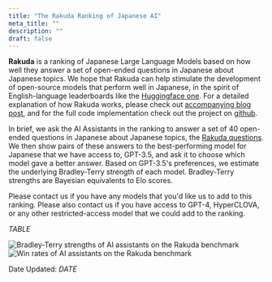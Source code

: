 ```yaml
---
title: "The Rakuda Ranking of Japanese AI"
meta_title: ""
description: ""
draft: false
---
```


**Rakuda** is a ranking of Japanese Large Language Models based on how well they answer a set of open-ended questions in Japanese about Japanese topics. We hope that Rakuda can help stimulate the development of open-source models that perform well in Japanese, in the spirit of English-language leaderboards like the [Huggingface one](https://huggingface.co/spaces/HuggingFaceH4/human_eval_llm_leaderboard). For a detailed explanation of how Rakuda works, please check out [accompanying blog post](/blog/rakuda), and for the full code implementation check out the project on [github](https://github.com/yuzu-ai/japanese-llm-ranking).

In brief, we ask the AI Assistants in the ranking to answer a set of 40 open-ended questions in Japanese about Japanese topics, the [Rakuda questions](https://huggingface.co/datasets/yuzuai/rakuda-questions). We then show pairs of these answers to the best-performing model for Japanese that we have access to, GPT-3.5, and ask it to choose which model gave a better answer. Based on GPT-3.5's preferences, we estimate the underlying Bradley-Terry strength of each model. Bradley-Terry strengths are Bayesian equivalents to Elo scores.

Please contact us if you have any models that you'd like us to add to this ranking. Please also contact us if you have access to GPT-4, HyperCLOVA, or any other restricted-access model that we could add to the ranking.

$TABLE$

![Bradley-Terry strengths of AI assistants on the Rakuda benchmark]($STRENGTH_CHART$) 
![Win rates of AI assistants on the Rakuda benchmark]($WIN_RATE_CHART$)

Date Updated: $DATE$